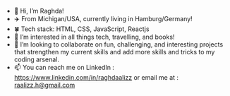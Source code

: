 - 👋 Hi, I’m Raghda!
- ✈️ From Michigan/USA, currently living in Hamburg/Germany!
- 🍀 Tech stack: HTML, CSS, JavaScript, Reactjs
- 👀 I’m interested in all things tech, travelling, and books! 
- 💞️ I’m looking to collaborate on fun, challenging, and interesting projects that strengthen my current skills and add more skills and tricks to my coding arsenal.
- 📫 You can reach me on LinkedIn : https://www.linkedin.com/in/raghdaalizz or email me at : raalizz.h@gmail.com 

<!---
raalizz/raalizz is a ✨ special ✨ repository because its `README.md` (this file) appears on your GitHub profile.
You can click the Preview link to take a look at your changes.
--->
